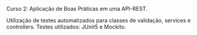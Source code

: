 Curso 2: Aplicação de Boas Práticas em uma API-REST.

Utilização de testes automatizados para classes de validação, services e controllers. 
Testes utilizados: JUnit5 e Mockito.
